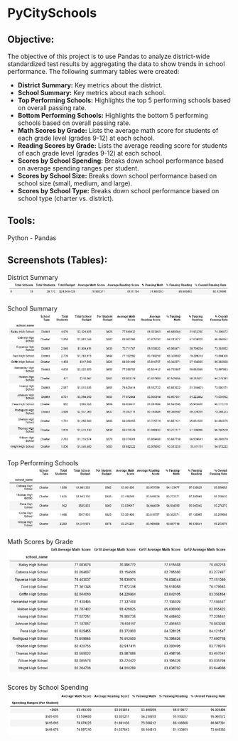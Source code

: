 # PyCitySchools

## **Objective:**
The objective of this project is to use Pandas to analyze district-wide standardized test results by aggregating the data to show trends in school performance. The following summary tables were created: 

* **District Summary:** Key metrics about the district.
* **School Summary:** Key metrics about each school.
* **Top Performing Schools:** Highlights the top 5 performing schools based on overall passing rate.
* **Bottom Performing Schools:** Highlights the bottom 5 performing schools based on overall passing rate.
* **Math Scores by Grade:** Lists the average math score for students of each grade level (grades 9-12) at each school.
* **Reading Scores by Grade:** Lists the average reading score for students of each grade level (grades 9-12) at each school.
* **Scores by School Spending:** Breaks down school performance based on average spending ranges per student.
* **Scores by School Size:** Breaks down school performance based on school size (small, medium, and large).
* **Scores by School Type:** Breaks down school performance based on school type (charter vs. district).

## **Tools:**
Python -  Pandas

## **Screenshots (Tables):**
District Summary
![screenshot1.jpg](Images/table_screenshot1.JPG)

School Summary
![screenshot2.jpg](Images/table_screenshot2.JPG)

Top Performing Schools
![screenshot3.jpg](Images/table_screenshot3.JPG)

Math Scores by Grade
![screenshot5.jpg](Images/table_screenshot4.JPG)

Scores by School Spending
![screenshot6.jpg](Images/table_screenshot5.JPG)
